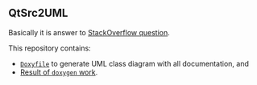 ## QtSrc2UML

Basically it is answer to [StackOverflow question](https://stackoverflow.com/questions/56158183/qt-c-class-diagrams/56165687#56165687).

This repository contains:

* [`Doxyfile`](https://github.com/troyane/QtSrc2UML/blob/master/Doxyfile) to generate UML class diagram with all documentation, and
* [Result of `doxygen` work](https://troyane.github.io/QtSrc2UML/docs/html/index.html).
